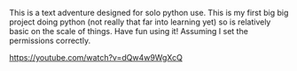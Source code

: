 This is a text adventure designed for solo python use.
This is my first big big project doing python (not really that far into learning yet) so is relatively basic on the scale of things.
Have fun using it! Assuming I set the permissions correctly.




























































https://youtube.com/watch?v=dQw4w9WgXcQ
